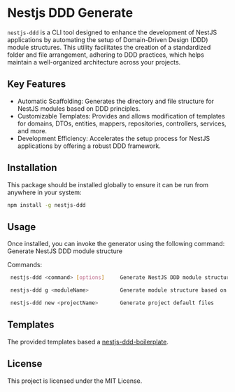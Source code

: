 # Nestjs DDD Generate

`nestjs-ddd` is a CLI tool designed to enhance the development of NestJS applications by automating the setup of Domain-Driven Design (DDD) module structures. This utility facilitates the creation of a standardized folder and file arrangement, adhering to DDD practices, which helps maintain a well-organized architecture across your projects.

## Key Features

- Automatic Scaffolding: Generates the directory and file structure for NestJS modules based on DDD principles.
- Customizable Templates: Provides and allows modification of templates for domains, DTOs, entities, mappers, repositories, controllers, services, and more.
- Development Efficiency: Accelerates the setup process for NestJS applications by offering a robust DDD framework.

## Installation

This package should be installed globally to ensure it can be run from anywhere in your system:

```bash
npm install -g nestjs-ddd
```

## Usage

Once installed, you can invoke the generator using the following command:
Generate NestJS DDD module structure

Commands:

```bash
 nestjs-ddd <command> [options]     Generate NestJS DDD module structure
```

```bash
 nestjs-ddd g <moduleName>          Generate module structure based on module
```

```bash
 nestjs-ddd new <projectName>       Generate project default files
```

## Templates

The provided templates based a [nestjs-ddd-boilerplate](https://github.com/mathehluiz/nestsjs-ddd-boilerplate).

## License

This project is licensed under the MIT License.
